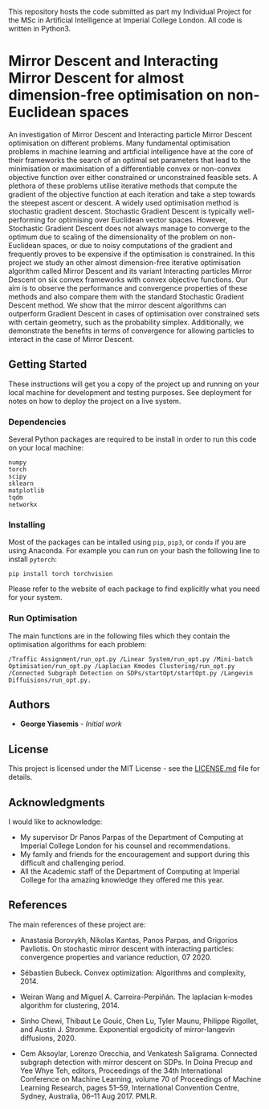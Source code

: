 <!-- # Mirror Descent Optimisation -->
This repository hosts the code submitted as part my Individual Project for the
MSc in Artificial Intelligence at Imperial College London. All code is written in Python3.
<!--For all the dependencies refer to the relevant paragraph of the README file.-->

# Mirror Descent and Interacting Mirror Descent for almost dimension-free optimisation on non-Euclidean spaces

An investigation of Mirror Descent and Interacting particle Mirror Descent optimisation on different problems.
Many fundamental optimisation problems in machine learning and artificial intelligence have at the core of their frameworks the search of an optimal set parameters that lead to the minimisation or maximisation of a differentiable convex or non-convex objective function over either constrained or unconstrained feasible sets. A plethora of these problems utilise iterative methods that compute the gradient of the objective function at each iteration and take a step towards the steepest ascent or descent. A widely used optimisation method is stochastic gradient descent. Stochastic Gradient Descent is typically well-performing for optimising over Euclidean vector spaces. However, Stochastic Gradient Descent  does not always manage to converge to the optimum due to scaling of the dimensionality of the problem on non-Euclidean spaces, or due to noisy computations of the gradient and frequently proves to be expensive if the optimisation is constrained.  In this project we study an other almost dimension-free iterative optimisation algorithm called Mirror Descent and its variant Interacting particles Mirror Descent on six convex frameworks with convex objective functions. Our aim is to observe the performance and  convergence properties  of these methods and also compare them with the standard Stochastic Gradient Descent method. We show that the mirror descent algorithms can outperform Gradient Descent in cases of optimisation over constrained sets with certain geometry, such as the probability simplex. Additionally, we demonstrate the benefits in terms of convergence for allowing particles to interact in the case of Mirror Descent.

## Getting Started

These instructions will get you a copy of the project up and running on your local machine for development and testing purposes. See deployment for notes on how to deploy the project on a live system.

### Dependencies

Several Python packages are required to be install in order to run this code on your local machine:

```
numpy
torch
scipy
sklearn
matplotlib
tqdm
networkx
```

### Installing

Most of the packages can be intalled using ```pip```, ```pip3```, or ```conda``` if you are using Anaconda.
For example you can run on your bash the following line to install ```pytorch```:

```
pip install torch torchvision
```
Please refer to the website of each package to find explicitly what you need for your system.


<!--## Contributing-->

<!--Please read [CONTRIBUTING.md](https://gist.github.com/PurpleBooth/b24679402957c63ec426) for details on our code of conduct, and the process for submitting pull requests to us.-->

### Run Optimisation

The main functions are in the following files which they contain the optimisation algorithms for each problem:

``
/Traffic Assignment/run_opt.py
/Linear System/run_opt.py
/Mini-batch Optimisation/run_opt.py
/Laplacian Kmodes Clustering/run_opt.py
/Connected Subgraph Detection on SDPs/startOpt/startOpt.py
/Langevin Diffuisions/run_opt.py.
``

## Authors

* **George Yiasemis** - *Initial work*


## License

This project is licensed under the MIT License - see the [LICENSE.md](LICENSE.md) file for details.

## Acknowledgments

I would like to acknowledge:

* My supervisor Dr Panos Parpas of the Department of Computing at Imperial College London for his counsel and recommendations.
* My family and friends for the encouragement and support during this difficult and challenging period.
* All the Academic staff of the Department of Computing at Imperial College for tha amazing knowledge they offered me this year.

## References
The main references of these project are:
* Anastasia Borovykh, Nikolas Kantas, Panos Parpas, and Grigorios Pavliotis. On
stochastic mirror descent with interacting particles: convergence properties and
variance reduction, 07 2020.

* Sébastien Bubeck. Convex optimization: Algorithms and complexity, 2014.

* Weiran Wang and Miguel A. Carreira-Perpiñán. The laplacian k-modes algorithm 
for clustering, 2014.

* Sinho Chewi, Thibaut Le Gouic, Chen Lu, Tyler Maunu, Philippe Rigollet, and
Austin J. Stromme. Exponential ergodicity of mirror-langevin diffusions, 2020.

* Cem Aksoylar, Lorenzo Orecchia, and Venkatesh Saligrama. Connected subgraph
detection with mirror descent on SDPs. In Doina Precup and Yee Whye Teh,
editors, Proceedings of the 34th International Conference on Machine Learning,
volume 70 of Proceedings of Machine Learning Research, pages 51–59, International Convention Centre, Sydney, Australia, 06–11 Aug 2017. PMLR.
